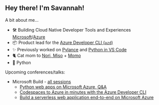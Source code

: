 
## Hey there! I'm Savannah!

A bit about me...
- 🛠 Building Cloud Native Developer Tools and Experiences [Microsoft](https://github.com/microsoft)/[Azure](https://github.com/azure/)
- 📦 Product lead for the [Azure Developer CLI (`azd`)](https://github.com/azure/azure-dev)
- ✨ Previously worked on [Pylance](https://github.com/microsoft/pylance-release) and [Python in VS Code](https://github.com/microsoft/vscode-python)
- 🐈 Cat mom to [Nori, Miso](https://twitter.com/savostrowski/status/1559183067792650243) + [Momo](https://twitter.com/savostrowski/status/1572073421164650496)
- 💖 Python


Upcoming conferences/talks:
- Microsoft Build - [all sessions](https://build.microsoft.com/en-US/sessions?search=savannah+ostrowski)
  - [Python web apps on Microsoft Azure, Q&A](https://build.microsoft.com/en-US/sessions/15974ac4-9aae-4bb2-9430-1bf42fb47d2d?source=sessions)
  - [Codespaces to Azure in minutes with the Azure Developer CLI](https://build.microsoft.com/en-US/sessions/f71571ba-8dcc-4707-bc9f-f0c66b388bec?source=sessions)
  - [Build a serverless web application end-to-end on Microsoft Azure](https://build.microsoft.com/en-US/sessions/f249ceaa-aa9d-473a-891d-d0dca6cb4191?source=sessions)
